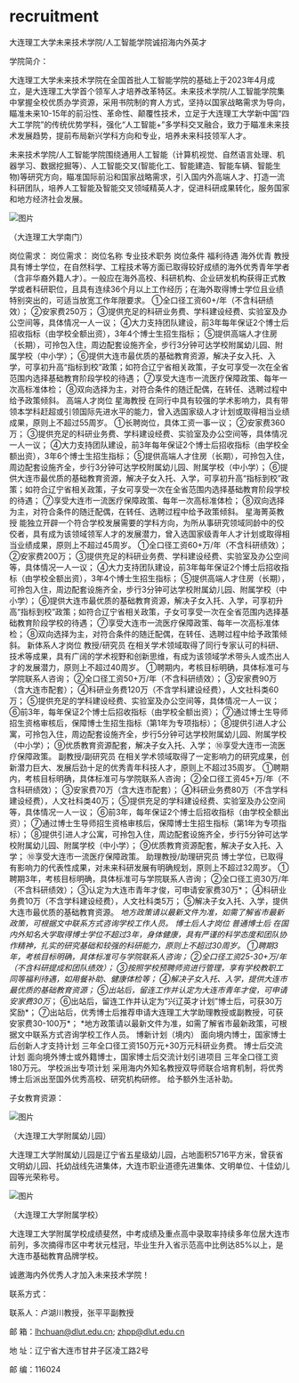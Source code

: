 # recruitment
大连理工大学未来技术学院/人工智能学院诚招海内外英才

学院简介：

大连理工大学未来技术学院在全国首批人工智能学院的基础上于2023年4月成立，是大连理工大学首个领军人才培养改革特区。未来技术学院/人工智能学院集中掌握全校优质办学资源，采用书院制的育人方式，坚持以国家战略需求为导向，瞄准未来10-15年的前沿性、革命性、颠覆性技术，立足于大连理工大学新中国“四大工学院”的传统优势学科，强化“人工智能+”多学科交叉融合，致力于瞄准未来技术发展趋势，提前布局新兴学科方向和专业，培养未来科技领军人才。

未来技术学院/人工智能学院围绕通用人工智能（计算机视觉、自然语言处理、机器学习、数据挖掘等）、人工智能交叉(智能化工、智能建造、智能车辆、智能生物)等研究方向，瞄准国际前沿和国家战略需求，引入国内外高端人才、打造一流科研团队，培养人工智能及智能交叉领域精英人才，促进科研成果转化，服务国家和地方经济社会发展。

![图片](https://github.com/AI-Zhpp/recruitment/assets/87353401/511de5d5-3388-4f25-b252-afd1a476a51a)

（大连理工大学南门）

岗位需求：
岗位需求：
岗位名称	专业技术职务	岗位条件	福利待遇
海外优青	教授	具有博士学位，在自然科学、工程技术等方面已取得较好成绩的海外优秀青年学者（含非华裔外籍人才）。一般应在海外高校、科研机构、企业研发机构获得正式教学或者科研职位，且具有连续36个月以上工作经历；在海外取得博士学位且业绩特别突出的，可适当放宽工作年限要求。	①全口径工资60+/年（不含科研绩效）；
②安家费250万；
③提供充足的科研业务费、学科建设经费、实验室及办公空间等，具体情况一人一议；
④大力支持团队建设，前3年每年保证2个博士后招收指标（由学校全额出资），3年4个博士生招生指标；
⑤提供高端人才住房（长期），可拎包入住，周边配套设施齐全，步行3分钟可达学校附属幼儿园、附属学校（中小学）；
⑥提供大连市最优质的基础教育资源，解决子女入托、入学，可享初升高“指标到校”政策；如符合辽宁省相关政策，子女可享受一次在全省范围内选择基础教育阶段学校的待遇；
⑦享受大连市一流医疗保障政策、每年一次高标准体检；
⑧双向选择为主，对符合条件的随迁配偶，在转任、选聘过程中给予政策倾斜。
高端人才岗位	星海教授	在同行中具有较强的学术影响力，具有带领本学科赶超或引领国际先进水平的能力，曾入选国家级人才计划或取得相当业绩成果，原则上不超过55周岁。	①长聘岗位，具体工资一事一议；
②安家费360万；
③提供充足的科研业务费、学科建设经费、实验室及办公空间等，具体情况一人一议；
④大力支持团队建设，前3年每年保证2个博士后招收指标（由学校全额出资），3年6个博士生招生指标；
⑤提供高端人才住房（长期），可拎包入住，周边配套设施齐全，步行3分钟可达学校附属幼儿园、附属学校（中小学）；
⑥提供大连市最优质的基础教育资源，解决子女入托、入学，可享初升高“指标到校”政策；如符合辽宁省相关政策，子女可享受一次在全省范围内选择基础教育阶段学校的待遇；
⑦享受大连市一流医疗保障政策、每年一次高标准体检；
⑧双向选择为主，对符合条件的随迁配偶，在转任、选聘过程中给予政策倾斜。
	星海菁英教授	能独立开辟一个符合学校发展需要的学科方向，为所从事研究领域同龄中的佼佼者，具有成为该领域领军人才的发展潜力，曾入选国家级青年人才计划或取得相当业绩成果，原则上不超过45周岁。	①全口径工资60+万/年（不含科研绩效）；
②安家费200万；
③提供充足的科研业务费、学科建设经费、实验室及办公空间等，具体情况一人一议；
④大力支持团队建设，前3年每年保证2个博士后招收指标（由学校全额出资），3年4个博士生招生指标；
⑤提供高端人才住房（长期），可拎包入住，周边配套设施齐全，步行3分钟可达学校附属幼儿园、附属学校（中小学）；
⑥提供大连市最优质的基础教育资源，解决子女入托、入学，可享初升高“指标到校”政策；如符合辽宁省相关政策，子女可享受一次在全省范围内选择基础教育阶段学校的待遇；
⑦享受大连市一流医疗保障政策、每年一次高标准体检；
⑧双向选择为主，对符合条件的随迁配偶，在转任、选聘过程中给予政策倾斜。
新体系人才岗位	教授/研究员	在相关学术领域取得了同行专家认可的科研、技术等成果，具有广阔的学术视野和创新思维，有成为该领域学术带头人或杰出人才的发展潜力，原则上不超过40周岁。	①聘期内，考核目标明确，具体标准可与学院联系人咨询；
②全口径工资50+万/年（不含科研绩效）；
③安家费90万（含大连市配套）；
④科研业务费120万（不含学科建设经费），人文社科类60万；
⑤提供充足的学科建设经费、实验室及办公空间等，具体情况一人一议；
⑥前3年，每年保证2个博士后招收指标（由学校全额出资）；
⑦通过博士生导师招生资格审核后，保障博士生招生指标（第1年为专项指标）；
⑧提供引进人才公寓，可拎包入住，周边配套设施齐全，步行5分钟可达学校附属幼儿园、附属学校（中小学）；
⑨优质教育资源配套，解决子女入托、入学；
⑩享受大连市一流医疗保障政策。
	副教授/副研究员	在相关学术领域取得了一定影响力的研究成果，创新潜力巨大、发展后劲十足的优秀青年科技人才，原则上不超过35周岁。	①聘期内，考核目标明确，具体标准可与学院联系人咨询；
②全口径工资45+万/年（不含科研绩效）；
③安家费70万（含大连市配套）；
④科研业务费80万（不含学科建设经费），人文社科类40万；
⑤提供充足的学科建设经费、实验室及办公空间等，具体情况一人一议；
⑥前3年，每年保证2个博士后招收指标（由学校全额出资）；
⑦通过博士生导师招生资格审核后，保障博士生招生指标（第1年为专项指标）；
⑧提供引进人才公寓，可拎包入住，周边配套设施齐全，步行5分钟可达学校附属幼儿园、附属学校（中小学）；
⑨优质教育资源配套，解决子女入托、入学；
⑩享受大连市一流医疗保障政策。
	助理教授/助理研究员	博士学位，已取得有影响力的代表性成果，对未来科研发展有明确规划，原则上不超过32周岁。	①聘期3年，考核目标明确，具体标准可与学院联系人咨询；
②全口径工资30万/年（不含科研绩效）；
③认定为大连市青年才俊，可申请安家费30万*；
④科研业务费10万（不含学科建设经费），人文社科类5万；
⑤解决子女入托、入学，提供大连市最优质的基础教育资源。
*地方政策请以最新文件为准，如需了解省市最新政策，可根据文中联系方式咨询学校工作人员。
博士后人才岗位	普通博士后	在国内外知名大学取得博士学位不超过3年，身体健康，具有严谨的科学态度和团队协作精神，扎实的研究基础和较强的科研能力，原则上不超过30周岁。	①聘期3年，考核目标明确，具体标准可与学院联系人咨询；
②全口径工资25-30+万/年（不含科研提成和团队绩效）；
③按照学校预聘师资进行管理，享有学校教职工同等福利待遇，如用餐补助、健康体检等；
④解决子女入托、入学，提供大连市最优质的基础教育资源；
⑤出站后，留连工作并认定为大连市青年才俊，可申请安家费30万*；
⑥出站后，留连工作并认定为“兴辽英才计划”博士后，可获30万奖励*；
⑦出站后，优秀博士后推荐申请大连理工大学助理教授或副教授，可获安家费30-100万*；
*地方政策请以最新文件为准，如需了解省市最新政策，可根据文中联系方式咨询学校工作人员。
	博新计划（境内）	面向境内博士，国家博士后创新人才支持计划	三年全口径工资150万元+30万元科研业务费。
	博士后交流计划	面向境外博士或外籍博士，国家博士后交流计划引进项目	三年全口径工资180万元。
	学校派出专项计划	采用海内外知名教授双导师联合培育机制，将优秀博士后派出至国外优秀高校、研究机构研修。	给予额外生活补助。


子女教育资源：

 ![图片](https://github.com/AI-Zhpp/recruitment/assets/87353401/37bba049-4c19-491f-b4c1-996bc3f71364)

（大连理工大学附属幼儿园）

大连理工大学附属幼儿园是辽宁省五星级幼儿园，占地面积5716平方米，曾获省文明幼儿园、托幼战线先进集体，大连市职业道德先进集体、文明单位、十佳幼儿园等光荣称号。
    
 ![图片](https://github.com/AI-Zhpp/recruitment/assets/87353401/16b42015-ba14-4a58-9ddd-e478c64bc7aa)

（大连理工大学附属学校）

大连理工大学附属学校成绩斐然，中考成绩及重点高中录取率持续多年位居大连市前列，多次摘得市区中考状元桂冠，毕业生升入省示范高中比例达85%以上，是大连市基础教育品牌学校。

诚邀海内外优秀人才加入未来技术学院！

联系方式：

联系人：卢湖川教授，张平平副教授

邮  箱：lhchuan@dlut.edu.cn;
        zhpp@dlut.edu.cn
        
地  址：辽宁省大连市甘井子区凌工路2号

邮  编：116024

